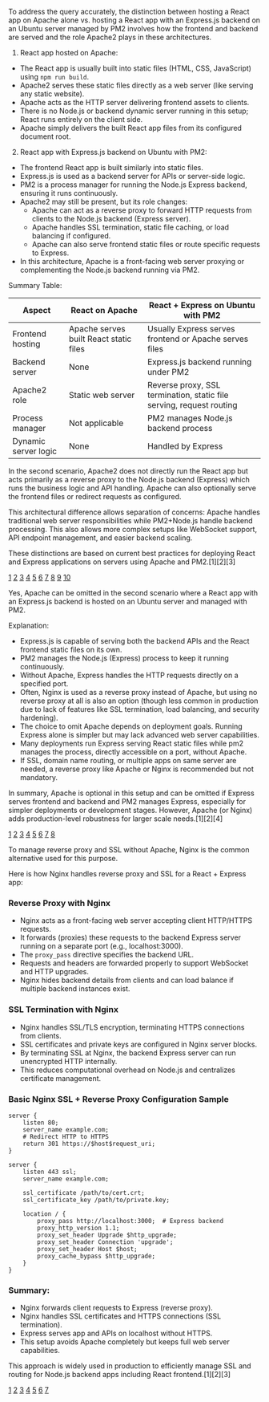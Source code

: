To address the query accurately, the distinction between hosting a React app on Apache alone vs. hosting a React app with an
Express.js backend on an Ubuntu server managed by PM2 involves how the frontend and backend are served and the role Apache2
plays in these architectures.

1. React app hosted on Apache:

- The React app is usually built into static files (HTML, CSS, JavaScript) using `npm run build`.
- Apache2 serves these static files directly as a web server (like serving any static website).
- Apache acts as the HTTP server delivering frontend assets to clients.
- There is no Node.js or backend dynamic server running in this setup; React runs entirely on the client side.
- Apache simply delivers the built React app files from its configured document root.

2. React app with Express.js backend on Ubuntu with PM2:

- The frontend React app is built similarly into static files.
- Express.js is used as a backend server for APIs or server-side logic.
- PM2 is a process manager for running the Node.js Express backend, ensuring it runs continuously.
- Apache2 may still be present, but its role changes:
  - Apache can act as a reverse proxy to forward HTTP requests from clients to the Node.js backend (Express server).
  - Apache handles SSL termination, static file caching, or load balancing if configured.
  - Apache can also serve frontend static files or route specific requests to Express.
- In this architecture, Apache is a front-facing web server proxying or complementing the Node.js backend running via PM2.

Summary Table:

| Aspect               | React on Apache                        | React + Express on Ubuntu with PM2                                   |
| -------------------- | -------------------------------------- | -------------------------------------------------------------------- |
| Frontend hosting     | Apache serves built React static files | Usually Express serves frontend or Apache serves files               |
| Backend server       | None                                   | Express.js backend running under PM2                                 |
| Apache2 role         | Static web server                      | Reverse proxy, SSL termination, static file serving, request routing |
| Process manager      | Not applicable                         | PM2 manages Node.js backend process                                  |
| Dynamic server logic | None                                   | Handled by Express                                                   |

In the second scenario, Apache2 does not directly run the React app but acts primarily as a reverse proxy to the Node.js
backend (Express) which runs the business logic and API handling. Apache can also optionally serve the frontend files or
redirect requests as configured.

This architectural difference allows separation of concerns: Apache handles traditional web server responsibilities while
PM2+Node.js handle backend processing. This also allows more complex setups like WebSocket support, API endpoint management,
and easier backend scaling.

These distinctions are based on current best practices for deploying React and Express applications on servers using Apache
and PM2.[1][2][3]

[1](https://stackoverflow.com/questions/63499623/deploying-react-3000-and-express-8000-app-on-the-apache-server)
[2](https://blog.stackademic.com/pm2-to-serve-a-react-project-on-a-specific-port-at-apache-server-0eeb729ebe90)
[3](https://dev.to/writech/deploying-and-hosting-a-react-app-on-an-apache-server-1d46)
[4](https://stackoverflow.com/questions/68998896/what-is-the-difference-between-these-two-ways-of-serving-react-app)
[5](https://dev.to/techcheck/creating-a-react-node-and-express-app-1ieg)
[6](https://blog.logrocket.com/running-react-express-concurrently/)
[7](https://www.reddit.com/r/reactjs/comments/wkl04l/how_to_serve_react_in_prod_with_nodeexpress_where/)
[8](https://www.youtube.com/watch?v=1NhduUZHZEQ&vl=en)
[9](https://www.reddit.com/r/reactjs/comments/egc3b1/deploy_react_js_app_with_express_database_backend/)
[10](https://www.hostinger.com/tutorials/what-is-react)

Yes, Apache can be omitted in the second scenario where a React app with an Express.js backend is hosted on an Ubuntu server
and managed with PM2.

Explanation:

- Express.js is capable of serving both the backend APIs and the React frontend static files on its own.
- PM2 manages the Node.js (Express) process to keep it running continuously.
- Without Apache, Express handles the HTTP requests directly on a specified port.
- Often, Nginx is used as a reverse proxy instead of Apache, but using no reverse proxy at all is also an option (though less
  common in production due to lack of features like SSL termination, load balancing, and security hardening).
- The choice to omit Apache depends on deployment goals. Running Express alone is simpler but may lack advanced web server
  capabilities.
- Many deployments run Express serving React static files while pm2 manages the process, directly accessible on a port,
  without Apache.
- If SSL, domain name routing, or multiple apps on same server are needed, a reverse proxy like Apache or Nginx is
  recommended but not mandatory.

In summary, Apache is optional in this setup and can be omitted if Express serves frontend and backend and PM2 manages
Express, especially for simpler deployments or development stages. However, Apache (or Nginx) adds production-level
robustness for larger scale needs.[1][2][4]

[1](https://stackoverflow.com/questions/56513903/react-express-pm2-deployment)
[2](https://dev.to/zeeshanhshaheen/how-to-deploy-react-js-and-nodejs-app-on-a-single-digitalocean-droplet-using-nginx-1pcl)
[3](https://www.youtube.com/watch?v=PkhtCh0HcdE)
[4](https://dev.to/dmahely/how-i-deployed-a-full-stack-react-express-app-to-production-4216)
[5](https://www.reddit.com/r/reactjs/comments/1mtxknv/how_do_you_guys_serve_a_react_project_with_express/)
[6](https://javascript.plainenglish.io/from-zero-to-production-deploy-apps-fast-on-your-own-vps-3d7f8f128d15)
[7](https://www.reddit.com/r/node/comments/17db4ys/deploy_nodejs_to_a_production_server/)
[8](https://www.youtube.com/watch?v=Nxw2j1-srVc)

To manage reverse proxy and SSL without Apache, Nginx is the common alternative used for this purpose.

Here is how Nginx handles reverse proxy and SSL for a React + Express app:

### Reverse Proxy with Nginx

- Nginx acts as a front-facing web server accepting client HTTP/HTTPS requests.
- It forwards (proxies) these requests to the backend Express server running on a separate port (e.g., localhost:3000).
- The `proxy_pass` directive specifies the backend URL.
- Requests and headers are forwarded properly to support WebSocket and HTTP upgrades.
- Nginx hides backend details from clients and can load balance if multiple backend instances exist.

### SSL Termination with Nginx

- Nginx handles SSL/TLS encryption, terminating HTTPS connections from clients.
- SSL certificates and private keys are configured in Nginx server blocks.
- By terminating SSL at Nginx, the backend Express server can run unencrypted HTTP internally.
- This reduces computational overhead on Node.js and centralizes certificate management.

### Basic Nginx SSL + Reverse Proxy Configuration Sample

```
server {
    listen 80;
    server_name example.com;
    # Redirect HTTP to HTTPS
    return 301 https://$host$request_uri;
}

server {
    listen 443 ssl;
    server_name example.com;

    ssl_certificate /path/to/cert.crt;
    ssl_certificate_key /path/to/private.key;

    location / {
        proxy_pass http://localhost:3000;  # Express backend
        proxy_http_version 1.1;
        proxy_set_header Upgrade $http_upgrade;
        proxy_set_header Connection 'upgrade';
        proxy_set_header Host $host;
        proxy_cache_bypass $http_upgrade;
    }
}
```

### Summary:

- Nginx forwards client requests to Express (reverse proxy).
- Nginx handles SSL certificates and HTTPS connections (SSL termination).
- Express serves app and APIs on localhost without HTTPS.
- This setup avoids Apache completely but keeps full web server capabilities.

This approach is widely used in production to efficiently manage SSL and routing for Node.js backend apps including React
frontend.[1][2][3]

[1](https://stackoverflow.com/questions/42761992/configuring-https-for-express-and-nginx)
[2](https://blog.logrocket.com/how-to-run-node-js-server-nginx/)
[3](https://dev.to/imsushant12/nginx-and-nodejs-serving-static-content-and-handling-ssl-encryption-13co)
[4](https://www.reddit.com/r/ssl/comments/7jtssf/ssl_certification_for_a_reactexpress_application/)
[5](https://www.jimlynchcodes.com/blog/setting-up-nginx-as-a-reverse-proxy-for-nodejs-forwarding-to-ssl-port-443)
[6](https://aws.plainenglish.io/configuring-nginx-as-a-web-server-c6fd6557963a)
[7](https://gist.github.com/gmanau/4f5bdb223d1e13417a3e)
